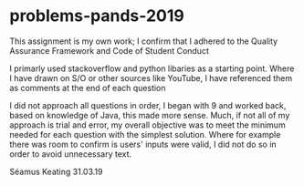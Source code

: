 # problems-pands-2019

This assignment is my own work; I confirm that I adhered to the Quality Assurance Framework and Code of Student Conduct

I primarly used stackoverflow and python libaries as a starting point.
Where I have drawn on S/O or other sources like YouTube, I have referenced them as comments at the end of each question

I did not approach all questions in order, I began with 9 and worked back, based on knowledge of Java, this made more sense. 
Much, if not all of my approach is trial and error, my overall objective was to meet the minimum needed for each question with the simplest solution. Where for example there was room to confirm is users' inputs were valid, I did not do so in order to avoid unnecessary text.

Séamus Keating 31.03.19
